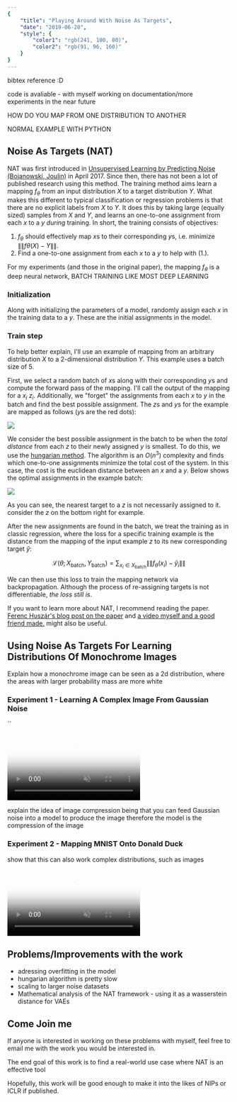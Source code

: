 ```yaml
---
{
    "title": "Playing Around With Noise As Targets",
    "date": "2019-06-20",
    "style": {
        "color1": "rgb(241, 100, 80)",
        "color2": "rgb(91, 96, 160)"
    }
}
---
```


<script src='https://cdnjs.cloudflare.com/ajax/libs/mathjax/2.7.4/latest.js?config=TeX-MML-AM_CHTML' async></script>
<script type="text/x-mathjax-config">
  MathJax.Hub.Config({tex2jax: {inlineMath: [['$','$'], ['\\(','\\)']]}});
</script>
<!-- <video poster="//i.imgur.com/Cgx9q4Th.jpg" preload="auto" autoplay="autoplay" muted="muted" webkit-playsinline=""
style="width:var(--postwidth); height:var(--postwidth)%">
    <source src="//i.imgur.com/Cgx9q4T.mp4" type="video/mp4">
</video> -->

bibtex reference :D

code is avaliable - with myself working on documentation/more experiments in the near future

HOW DO YOU MAP FROM ONE DISTRIBUTION TO ANOTHER

NORMAL EXAMPLE WITH PYTHON


## Noise As Targets (NAT)

NAT was first introduced in [Unsupervised Learning by Predicting Noise (Bojanowski, Joulin)](https://arxiv.org/abs/1704.05310) in April 2017. Since then, there has not been a lot of published research using this method. The training method aims learn a mapping $f_\theta$ from an input distribution $X$ to a target distribution $Y$. What makes this different to typical classification or regression problems is that there are no explicit labels from $X$ to $Y$. It does this by taking large (equally sized) samples from $X$ and $Y$, and learns an one-to-one assignment from each $x$ to a $y$ *during* training. In short, the training consists of objectives:

1. $f_\theta$ should effectively map $x$s to their corresponding $y$s, i.e. minimize $\|\| f\theta(X) - Y \|\|$.
2. Find a one-to-one assignment from each $x$ to a $y$ to help with (1.).


For my experiments (and those in the original paper), the mapping $f_\theta$ is a deep neural network,
BATCH TRAINING LIKE MOST DEEP LEARNING


### Initialization

Along with initializing the parameters of a model, randomly assign each $x$ in the training data to a $y$. These are the initial assignments in the model.


### Train step

To help better explain, I'll use an example of mapping from an arbitrary distribution $X$ to a 2-dimensional distribution $Y$. This example uses a batch size of 5.

First, we select a random batch of $x$s along with their corresponding $y$s and compute the forward pass of the mapping. I'll call the output of the mapping for a $x_i$ $z_i$.
Additionally, we "forget" the assignments from each $x$ to $y$ in the batch and find the best possible assignment.
 The $z$s and $y$s for the example are mapped as follows ($y$s are the red dots):

![](https://i.imgur.com/rUSyrzI.jpg)

We consider the best possible assignment in the batch to be when the *total distance* from each $z$ to their newly assigned $y$ is smallest.
To do this, we use the [hungarian method](https://en.wikipedia.org/wiki/Hungarian_algorithm). The algorithm is an $O(n^3)$ complexity and finds which one-to-one assignments minimize the total cost of the system. In this case, the cost is the euclidean distance between an $x$ and a $y$. Below shows the optimal assignments in the example batch:

![](https://i.imgur.com/VpFljMQ.jpg)

As you can see, the nearest target to a $z$ is not necessarily assigned to it. consider the $z$ on the bottom right for example.

After the new assignments are found in the batch, we treat the training as in classic regression, where the loss for a specific training example is the distance from the mapping of the input example $z$ to its new corresponding target $\hat{y}$:

$$
\mathcal{L}(\theta ; X_\text{batch}, Y_\text{batch}) = \sum_{x_i \in X_\text{batch}} \|\| f_\theta(x_i) - \hat{y}_i \|\|
$$

We can then use this loss to train the mapping network via backpropagation. Although the process of re-assigning targets is not differentiable, *the loss still is*.


If you want to learn more about NAT, I recommend reading the paper. [Ferenc Huszár's blog post on the paper](https://www.inference.vc/unsupervised-learning-by-predicting-noise-an-information-maximization-view-2/) and [a video myself and a good friend made.](https://www.youtube.com/watch?v=CkSVb1ZMlnU) might also be useful.

## Using Noise As Targets For Learning Distributions Of Monochrome Images

Explain how a monochrome image can be seen as a 2d distribution, where the areas with larger probability mass are more white

### Experiment 1 - Learning A Complex Image From Gaussian Noise
``
<div class="videoContainer">
<video poster="//i.imgur.com/Cgx9q4Th.jpg" preload="auto" autoplay="autoplay" muted="muted" loop="loop" webkit-playsinline="">
    <source src="//i.imgur.com/Cgx9q4T.mp4" type="video/mp4">
</video>
</div>


explain the idea of image compression being that you can feed Gaussian noise into a model to produce the image
therefore the model is the compression of the image

### Experiment 2 - Mapping MNIST Onto Donald Duck

show that this can also work complex distributions, such as images

<div class="videoContainer">
<video poster="//i.imgur.com/1uXoCggh.jpg" preload="auto" autoplay="autoplay" muted="muted" loop="loop" webkit-playsinline="">
    <source src="//i.imgur.com/1uXoCgg.mp4" type="video/mp4">
</video>
</div>

## Problems/Improvements with the work

* adressing overfitting in the model
* hungarian algorithm is pretty slow
* scaling to larger noise datasets
* Mathematical analysis of the NAT framework - using it as a wasserstein distance for VAEs

## Come Join me

If anyone is interested in working on these problems with myself, feel free to email me with the work you would be interested in.

The end goal of this work is to find a real-world use case where NAT is an effective tool

Hopefully, this work will be good enough to make it into the likes of NIPs or ICLR if published.
